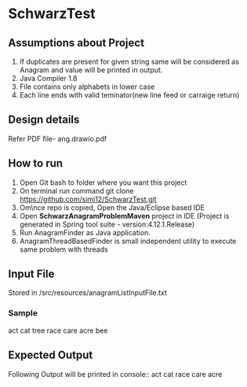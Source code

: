 # SchwarzTest
## Assumptions about Project
1. If duplicates are present for given string same will be considered as Anagram and value will be printed in output.
2. Java Compiler 1.8
3. File contains only alphabets in lower case
4. Each line ends with valid teminator(new line feed or carraige return)

## Design details
Refer PDF file- ang.drawio.pdf

## How to run
1. Open Git bash to folder where you want this project
2. On terminal run command 
    git clone https://github.com/simi12/SchwarzTest.git
3. Om\nce repo is copied, Open the Java/Eclipse based IDE
4. Open **SchwarzAnagramProblemMaven** project in  IDE (Project is generated in Spring tool suite - version:4.12.1.Release)
5. Run AnagramFinder as Java application.
6. AnagramThreadBasedFinder is small independent utility to execute same problem with threads

## Input File
Stored in /src/resources/anagramListInputFile.txt
### Sample
act
cat
tree
race
care
acre
bee

## Expected Output
Following Output will be printed in console::
act cat
race care acre

